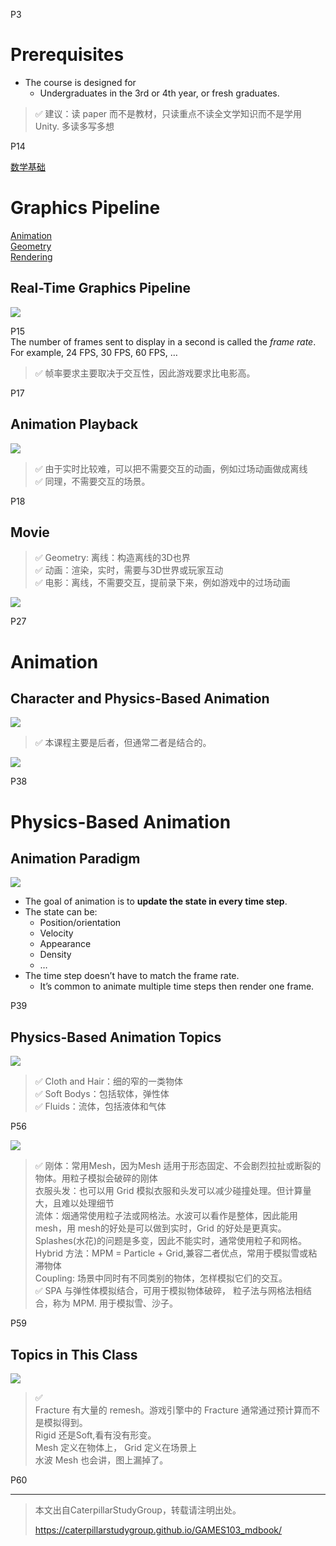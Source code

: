 
P3    
# Prerequisites

 - The course is designed for    
    - Undergraduates in the 3rd or 4th year, or fresh graduates.     


> &#x2705; 建议：读 paper 而不是教材，只读重点不读全文学知识而不是学用 Unity. 多读多写多想  

P14    

[数学基础](https://caterpillarstudygroup.github.io/mathematics_basic_for_ML/index.html)          

# Graphics Pipeline   

[Animation](https://caterpillarstudygroup.github.io/GAMES105_mdbook/)     
[Geometry](https://caterpillarstudygroup.github.io/GAMES102_mdbook/)       
[Rendering](https://caterpillarstudygroup.github.io/GAMES101_mdbook/)          

## Real-Time Graphics Pipeline     

![](./assets/01-1-1.png)   


P15  
The number of frames sent to display in a second is called the *frame rate*.    
For example, 24 FPS, 30 FPS, 60 FPS, …     


> &#x2705; 帧率要求主要取决于交互性，因此游戏要求比电­影高。  


P17
## Animation Playback

![](./assets/01-1.png) 



> &#x2705; 由于实时比较难，可以把不需要交互的动画，例如过场动画做成离线    
> &#x2705; 同理，不需要交互的场景。 



P18
## Movie  

> &#x2705; Geometry: 离线：构造离线的3D也界      
> &#x2705; 动画：渲染，实时，需要与3D世界或玩家互动    
> &#x2705; 电影：离线，不需要交互，提前录下来，例如游戏中的过场动画     

![](./assets/01-2.png)


P27
# Animation

## Character and Physics-Based Animation      

![](./assets/01-10.png) 

> &#x2705; 本课程主要是后者，但通常二者是结合的。

![](./assets/01-11.png)    

 
P38 
# Physics-Based Animation
## Animation Paradigm

![](./assets/01-12.png)   


 - The goal of animation is to **update the state in every time step**.    
 - The state can be:    
    - Position/orientation     
    - Velocity     
    - Appearance     
    - Density    
    - …     
 - The time step doesn’t have to match the frame rate.    
    - It’s common to animate multiple time steps then render one frame.    
    
    
P39
## Physics-Based Animation Topics    


![](./assets/01-13.png)    

> &#x2705; Cloth and Hair：细的窄的一类物体   
> &#x2705; Soft Bodys：包括软体，弹性体   
> &#x2705; Fluids：流体，包括液体和气体   

P56


![](./assets/01-15.png)    


> &#x2705; 
> 刚体：常用Mesh，因为Mesh 适用于形态固定、不会剧烈拉扯或断裂的物体。用粒子模拟会破碎的刚体    
> 衣服头发：也可以用 Grid 模拟衣服和头发可以减少碰撞处理。但计算量大，且难以处理细节   
> 流体：烟通常使用粒子法或网格法。水波可以看作是整体，因此能用 mesh，用 mesh的好处是可以做到实时，Grid 的好处是更真实。Splashes(水花)的问题是多变，因此不能实时，通常使用粒子和网格。   
> Hybrid 方法：MPM = Particle + Grid,兼容二者优点，常用于模拟雪或粘滞物体   
Coupling: 场景中同时有不同类别的物体，怎样模拟它们的交互。   
> &#x2705; SPA 与弹性体模拟结合，可用于模拟物体破碎， 粒子法与网格法相结合，称为 MPM. 用于模拟雪、沙子。 

P59
## Topics in This Class    

![](./assets/1-16.png)   


> &#x2705;   
> Fracture 有大量的 remesh。游戏引擎中的 Fracture 通常通过预计算而不是模拟得到。     
Rigid 还是Soft,看有没有形变。   
Mesh 定义在物体上， Grid 定义在场景上   
水波 Mesh 也会讲，图上漏掉了。     



P60



---------------------------------------
> 本文出自CaterpillarStudyGroup，转载请注明出处。
>
> https://caterpillarstudygroup.github.io/GAMES103_mdbook/
